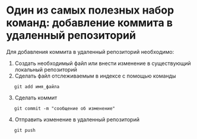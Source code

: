 # Один из самых полезных набор команд: добавление коммита в удаленный репозиторий
Для добавления коммита в удаленный репозиторий необходимо:

1. Создать необходимый файл или внести изменение в существующий локальный репозиторий
2. Сделать файл отслеживаемым в индексе с помощью команды
```
   git add имя_файла
``` 
3. Сделать коммит
```
   git commit -m "сообщение об изменение"
```  
4. Отправить изменение в удаленный репозиторий 
```
   git push
```  